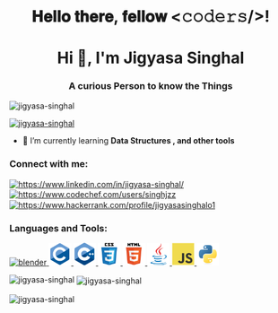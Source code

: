 <h1 align="center">𝐇𝐞𝐥𝐥𝐨 𝐭𝐡𝐞𝐫𝐞, 𝐟𝐞𝐥𝐥𝐨𝐰 <𝚌𝚘𝚍𝚎𝚛𝚜/>! </h1>
<h1 align="center">Hi 👋, I'm Jigyasa Singhal</h1>
<h3 align="center">A curious Person to know the Things</h3>

<p align="left"> <img src="https://komarev.com/ghpvc/?username=jigyasa-singhal&label=Profile%20views&color=0e75b6&style=flat" alt="jigyasa-singhal" /> </p>

<p align="left"> <a href="https://github.com/ryo-ma/github-profile-trophy"><img src="https://github-profile-trophy.vercel.app/?username=jigyasa-singhal" alt="jigyasa-singhal" /></a> </p>

- 🌱 I’m currently learning **Data Structures , and other tools**

<h3 align="left">Connect with me:</h3>
<p align="left">
<a href="https://linkedin.com/in/https://www.linkedin.com/in/jigyasa-singhal/" target="blank"><img align="center" src="https://raw.githubusercontent.com/rahuldkjain/github-profile-readme-generator/master/src/images/icons/Social/linked-in-alt.svg" alt="https://www.linkedin.com/in/jigyasa-singhal/" height="30" width="40" /></a>
<a href="https://www.codechef.com/users/https://www.codechef.com/users/singhjzz" target="blank"><img align="center" src="https://cdn.jsdelivr.net/npm/simple-icons@3.1.0/icons/codechef.svg" alt="https://www.codechef.com/users/singhjzz" height="30" width="40" /></a>
<a href="https://www.hackerrank.com/https://www.hackerrank.com/profile/jigyasasinghalo1" target="blank"><img align="center" src="https://raw.githubusercontent.com/rahuldkjain/github-profile-readme-generator/master/src/images/icons/Social/hackerrank.svg" alt="https://www.hackerrank.com/profile/jigyasasinghalo1" height="30" width="40" /></a>
</p>

<h3 align="left">Languages and Tools:</h3>
<p align="left"> <a href="https://www.blender.org/" target="_blank" rel="noreferrer"> <img src="https://download.blender.org/branding/community/blender_community_badge_white.svg" alt="blender" width="40" height="40"/> </a> <a href="https://www.cprogramming.com/" target="_blank" rel="noreferrer"> <img src="https://raw.githubusercontent.com/devicons/devicon/master/icons/c/c-original.svg" alt="c" width="40" height="40"/> </a> <a href="https://www.w3schools.com/cpp/" target="_blank" rel="noreferrer"> <img src="https://raw.githubusercontent.com/devicons/devicon/master/icons/cplusplus/cplusplus-original.svg" alt="cplusplus" width="40" height="40"/> </a> <a href="https://www.w3schools.com/css/" target="_blank" rel="noreferrer"> <img src="https://raw.githubusercontent.com/devicons/devicon/master/icons/css3/css3-original-wordmark.svg" alt="css3" width="40" height="40"/> </a> <a href="https://www.w3.org/html/" target="_blank" rel="noreferrer"> <img src="https://raw.githubusercontent.com/devicons/devicon/master/icons/html5/html5-original-wordmark.svg" alt="html5" width="40" height="40"/> </a> <a href="https://www.java.com" target="_blank" rel="noreferrer"> <img src="https://raw.githubusercontent.com/devicons/devicon/master/icons/java/java-original.svg" alt="java" width="40" height="40"/> </a> <a href="https://developer.mozilla.org/en-US/docs/Web/JavaScript" target="_blank" rel="noreferrer"> <img src="https://raw.githubusercontent.com/devicons/devicon/master/icons/javascript/javascript-original.svg" alt="javascript" width="40" height="40"/> </a> <a href="https://www.python.org" target="_blank" rel="noreferrer"> <img src="https://raw.githubusercontent.com/devicons/devicon/master/icons/python/python-original.svg" alt="python" width="40" height="40"/> </a> </p>

<p><img align="left" src="https://github-readme-stats.vercel.app/api/top-langs?username=jigyasa-singhal&show_icons=true&locale=en&layout=compact" alt="jigyasa-singhal" /></p>

<p>&nbsp;<img align="center" src="https://github-readme-stats.vercel.app/api?username=jigyasa-singhal&show_icons=true&locale=en" alt="jigyasa-singhal" /></p>

<p><img align="center" src="https://github-readme-streak-stats.herokuapp.com/?user=jigyasa-singhal&" alt="jigyasa-singhal" /></p>

